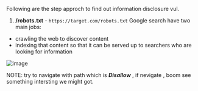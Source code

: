 Following are the step approch to find out information disclosure vul.

1) **/robots.txt** - ```https://target.com/robots.txt```
 Google search have two main jobs:
* crawling the web to discover content
* indexing that content so that it can be served up to searchers who are looking for information

![image](https://github.com/user-attachments/assets/34049c04-69ff-45df-a842-69909163b973)

NOTE: try to navigate with path which is **_Disallow_** , if nevigate , boom see something intersting we might got. 
